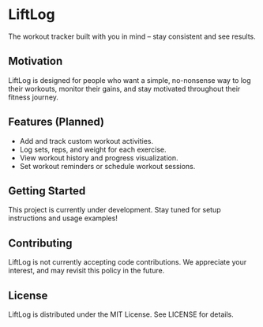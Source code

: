 # LiftLog

The workout tracker built with you in mind – stay consistent and see results.

## Motivation

LiftLog is designed for people who want a simple, no-nonsense way to log their workouts, monitor their gains, and stay motivated throughout their fitness journey.

## Features (Planned) 

* Add and track custom workout activities. 
* Log sets, reps, and weight for each exercise.
* View workout history and progress visualization.
* Set workout reminders or schedule workout sessions. 

## Getting Started 

This project is currently under development. Stay tuned for setup instructions and usage examples!

## Contributing

LiftLog is not currently accepting code contributions. We appreciate your interest, and may revisit this policy in the future.

## License

LiftLog is distributed under the MIT License. See LICENSE for details. 
